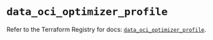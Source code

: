 # `data_oci_optimizer_profile`

Refer to the Terraform Registry for docs: [`data_oci_optimizer_profile`](https://registry.terraform.io/providers/oracle/oci/7.19.0/docs/data-sources/optimizer_profile).
